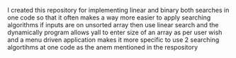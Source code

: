 I created this repository for implementing linear and binary both searches in one code so that it often makes a way more easier to apply searching algorithms if inputs are on unsorted array then use linear search and the dynamically program allows yall to enter size of an array as per user wish and a menu driven application makes it more specific to use 2 searching algortihms at one code as the anem mentioned in the respository
